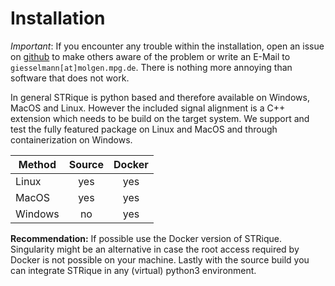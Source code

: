 # Installation

*Important*: If you encounter any trouble within the installation, open an issue on [github](https://github.com/giesselmann/STRique/issues) to make others aware of the problem or write an E-Mail to ```giesselmann[at]molgen.mpg.de```. There is nothing more annoying than software that does not work.

In general STRique is python based and therefore available on Windows, MacOS and Linux. However the included signal alignment is a C++ extension which needs to be build on the target system. We support and test the fully featured package on Linux and MacOS and through containerization on Windows.

<center>

| Method   | Source 	| Docker 	|
|---------|:------:	|:------:	|
| Linux   |   yes  	|   yes  	|
| MacOS   |   yes  	|   yes  	|
| Windows |   no   	|   yes  	|

</center>

**Recommendation:** If possible use the Docker version of STRique. Singularity might be an alternative in case the root access required by Docker is not possible on your machine. Lastly with the source build you can integrate STRique in any (virtual) python3 environment.
